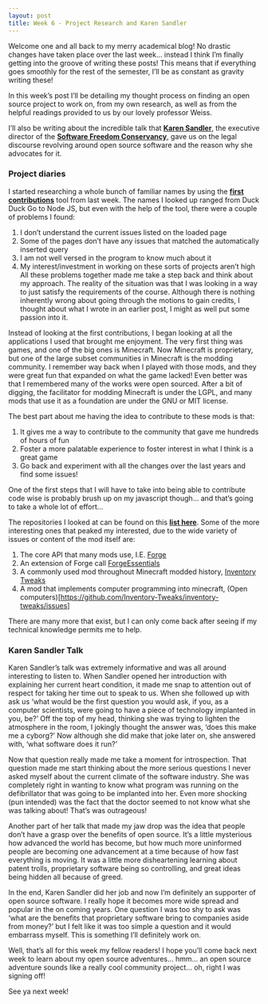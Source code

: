 ```yaml
---
layout: post
title: Week 6 - Project Research and Karen Sandler
---
```


Welcome one and all back to my merry academical blog! No drastic changes have taken place over the last week… instead I think I’m finally getting into the groove of writing these posts! This means that if everything goes smoothly for the rest of the semester, I’ll be as constant as gravity writing these!

In this week’s post I’ll be detailing my thought process on finding an open source project to work on, from my own research, as well as from the helpful readings provided to us by our lovely professor Weiss.

I’ll also be writing about the incredible talk that **[Karen Sandler]( https://en.wikipedia.org/wiki/Karen_Sandler)**, the executive director of the **[Software Freedom Conservancy]( https://sfconservancy.org/)**, gave us on the legal discourse revolving around open source software and the reason why she advocates for it.

### Project diaries
I started researching a whole bunch of familiar names by using the **[first contributions]( https://firstcontributions.github.io/)** tool from last week. The names I looked up ranged from Duck Duck Go to Node JS, but even with the help of the tool, there were a couple of problems I found: 
1.	I don’t understand the current issues listed on the loaded page
2.	Some of the pages don’t have any issues that matched the automatically inserted query
3.	I am not well versed in the program to know much about it
4.	My interest/investment in working on these sorts of projects aren’t high
All these problems together made me take a step back and think about my approach. The reality of the situation was that I was looking in a way to just satisfy the requirements of the course. Although there is nothing inherently wrong about going through the motions to gain credits, I thought about what I wrote in an earlier post, I might as well put some passion into it.

Instead of looking at the first contributions, I began looking at all the applications I used that brought me enjoyment. The very first thing was games, and one of the big ones is Minecraft. Now Minecraft is proprietary, but one of the large subset communities in Minecraft is the modding community. I remember way back when I played with those mods, and they were great fun that expanded on what the game lacked! Even better was that I remembered many of the works were open sourced. After a bit of digging, the facilitator for modding Minecraft is under the LGPL, and many mods that use it as a foundation are under the GNU or MIT license.

The best part about me having the idea to contribute to these mods is that:
1.	It gives me a way to contribute to the community that gave me hundreds of hours of fun
2.	Foster a more palatable experience to foster interest in what I think is a great game
3.	Go back and experiment with all the changes over the last years and find some issues!

One of the first steps that I will have to take into being able to contribute code wise is probably brush up on my javascript though… and that’s going to take a whole lot of effort…

The repositories I looked at can be found on this **[list here](https://github.com/agaricusb/ForgeMod/wiki/List-of-Open-Source-Forge-Mods)**. Some of the more interesting ones that peaked my interested, due to the wide variety of issues or content of the mod itself are:
1. The core API that many mods use, I.E. [Forge](https://github.com/MinecraftForge/MinecraftForge)
2. An extension of Forge call [ForgeEssentials](https://github.com/ForgeEssentials/ForgeEssentials)
3. A commonly used mod throughout Minecraft modded history, [Inventory Tweaks](https://github.com/Inventory-Tweaks/inventory-tweaks/issues)
4. A mod that implements computer programming into minecraft, (Open computers)[https://github.com/Inventory-Tweaks/inventory-tweaks/issues]

There are many more that exist, but I can only come back after seeing if my technical knowledge permits me to help.

### Karen Sandler Talk
Karen Sandler’s talk was extremely informative and was all around interesting to listen to. When Sandler opened her introduction with explaining her current heart condition, it made me snap to attention out of respect for taking her time out to speak to us. When she followed up with ask us ‘what would be the first question you would ask, if you, as a computer scientists, were going to have a piece of technology implanted in you, be?’ Off the top of my head, thinking she was trying to lighten the atmosphere in the room, I jokingly thought the answer was, ‘does this make me a cyborg?’ Now although she did make that joke later on, she answered with, ‘what software does it run?’ 

Now that question really made me take a moment for introspection. That question made me start thinking about the more serious questions I never asked myself about the current climate of the software industry. She was completely right in wanting to know what program was running on the defibrillator that was going to be implanted into her. Even more shocking (pun intended) was the fact that the doctor seemed to not know what she was talking about! That’s was outrageous!

Another part of her talk that made my jaw drop was the idea that people don’t have a grasp over the benefits of open source. It’s a little mysterious how advanced the world has become, but how much more uninformed people are becoming one advancement at a time because of how fast everything is moving. It was a little more disheartening learning about patent trolls, proprietary software being so controlling, and great ideas being hidden all because of greed.

In the end, Karen Sandler did her job and now I’m definitely an supporter of open source software. I really hope it becomes more wide spread and popular in the on coming years. One question I was too shy to ask was ‘what are the benefits that proprietary software bring to companies aside from money?’ but I felt like it was too simple a question and it would embarrass myself. This is something I’ll definitely work on.

Well, that’s all for this week my fellow readers! I hope you’ll come back next week to learn about my open source adventures… hmm… an open source adventure sounds like a really cool community project… oh, right I was signing off!

See ya next week!

